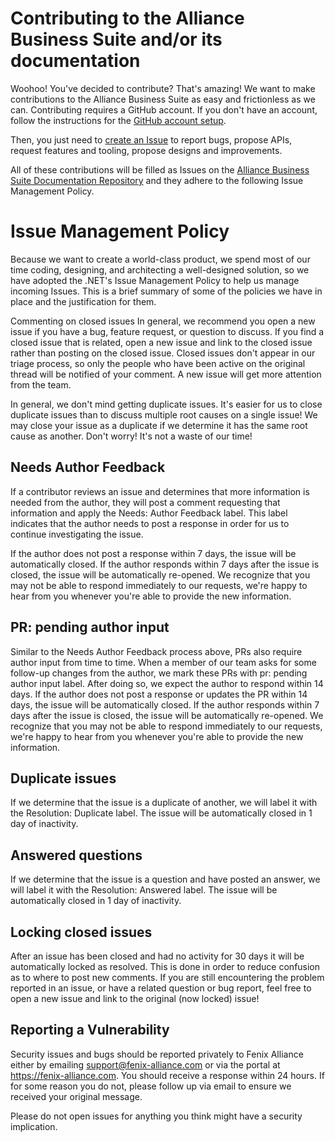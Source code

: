
# Contributing to the Alliance Business Suite and/or its documentation

Woohoo! You've decided to contribute? That's amazing! We want to make contributions to the Alliance Business Suite as easy and frictionless as we can. Contributing requires a GitHub account. If you don't have an account, follow the instructions for the [GitHub account setup](https://docs.github.com/en/get-started/onboarding/getting-started-with-your-github-account). 

Then, you just need to [create an Issue](https://github.com/FenixAlliance/ABS.Docs/issues/new/choose) to report bugs, propose APIs, request features and tooling, propose designs and improvements.

All of these contributions will be filled as Issues on the [Alliance Business Suite Documentation Repository](https://github.com/FenixAlliance/ABS.Docs) and they adhere to the following Issue Management Policy.


# Issue Management Policy

Because we want to create a world-class product, we spend most of our time coding, designing, and architecting a well-designed solution, so we have adopted the .NET's Issue Management Policy to help us manage incoming Issues. This is a brief summary of some of the policies we have in place and the justification for them.

Commenting on closed issues
In general, we recommend you open a new issue if you have a bug, feature request, or question to discuss. If you find a closed issue that is related, open a new issue and link to the closed issue rather than posting on the closed issue. Closed issues don't appear in our triage process, so only the people who have been active on the original thread will be notified of your comment. A new issue will get more attention from the team.

In general, we don't mind getting duplicate issues. It's easier for us to close duplicate issues than to discuss multiple root causes on a single issue! We may close your issue as a duplicate if we determine it has the same root cause as another. Don't worry! It's not a waste of our time!

## Needs Author Feedback
If a contributor reviews an issue and determines that more information is needed from the author, they will post a comment requesting that information and apply the Needs: Author Feedback label. This label indicates that the author needs to post a response in order for us to continue investigating the issue.

If the author does not post a response within 7 days, the issue will be automatically closed. If the author responds within 7 days after the issue is closed, the issue will be automatically re-opened. We recognize that you may not be able to respond immediately to our requests, we're happy to hear from you whenever you're able to provide the new information.

## PR: pending author input
Similar to the Needs Author Feedback process above, PRs also require author input from time to time. When a member of our team asks for some follow-up changes from the author, we mark these PRs with pr: pending author input label. After doing so, we expect the author to respond within 14 days. If the author does not post a response or updates the PR within 14 days, the issue will be automatically closed. If the author responds within 7 days after the issue is closed, the issue will be automatically re-opened. We recognize that you may not be able to respond immediately to our requests, we're happy to hear from you whenever you're able to provide the new information.

## Duplicate issues
If we determine that the issue is a duplicate of another, we will label it with the Resolution: Duplicate label. The issue will be automatically closed in 1 day of inactivity.

## Answered questions
If we determine that the issue is a question and have posted an answer, we will label it with the Resolution: Answered label. The issue will be automatically closed in 1 day of inactivity.

## Locking closed issues
After an issue has been closed and had no activity for 30 days it will be automatically locked as resolved. This is done in order to reduce confusion as to where to post new comments. If you are still encountering the problem reported in an issue, or have a related question or bug report, feel free to open a new issue and link to the original (now locked) issue!

## Reporting a Vulnerability

Security issues and bugs should be reported privately to Fenix Alliance either by emailing support@fenix-alliance.com or via the portal at https://fenix-alliance.com.
You should receive a response within 24 hours. If for some reason you do not, please follow up via email to ensure we received your original message. 

Please do not open issues for anything you think might have a security implication.